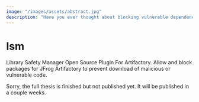 ```yaml
---
image: "/images/assets/abstract.jpg"
description: "Have you ever thought about blocking vulnerable dependencies proactively instead of retrospectively? If not, no worries, I got you! This article gives a brief overview of the application, and links to the full thesis detailing the entire application."
---
```


# lsm
Library Safety Manager Open Source Plugin For Artifactory. Allow and block packages for JFrog Artifactory to prevent download of malicious or vulnerable code.

Sorry, the full thesis is finished but not published yet. It will be published in a couple weeks.
